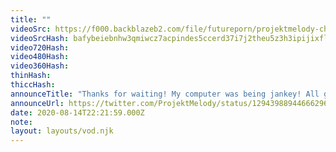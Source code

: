 ```yaml
---
title: ""
videoSrc: https://f000.backblazeb2.com/file/futureporn/projektmelody-chaturbate-2020-08-14.mp4
videoSrcHash: bafybeiebnhw3qmiwcz7acpindes5ccerd37i7j2theu5z3h3ipijixflc4
video720Hash: 
video480Hash: 
video360Hash: 
thinHash: 
thiccHash: 
announceTitle: "Thanks for waiting! My computer was being jankey! All good  now! Well me & Sammy are live on CB for my first ever hentai game collab!"
announceUrl: https://twitter.com/ProjektMelody/status/1294398894466629634
date: 2020-08-14T22:21:59.000Z
note: 
layout: layouts/vod.njk
---
```

